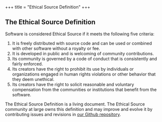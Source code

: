+++
title = "Ethical Source Definition"
+++

## The Ethical Source Definition

Software is considered Ethical Source if it meets the following five criteria:

1. It is freely distributed with source code and can be used or combined with other software without a royalty or fee.
1. It is developed in public and is welcoming of community contributions.
1. Its community is governed by a code of conduct that is consistently and fairly enforced.
1. Its creators have the right to prohibit its use by individuals or organizations engaged in human rights violations or other behavior that they deem unethical.
1. Its creators have the right to solicit reasonable and voluntary compensation from the communities or institutions that benefit from the software.

The Ethical Source Definition is a living document. The Ethical Source community at large owns this definition and may improve and evolve it by contributing issues and revisions in [our Github repository](https://github.com/ContributorCovenant/ethicalsource "Ethical Source Definition source code").
